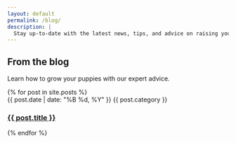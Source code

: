 ```yaml
---
layout: default
permalink: /blog/
description: |
  Stay up-to-date with the latest news, tips, and advice on raising your Mini Aussiedoodle. Our blog covers everything from training and grooming to health care and nutrition. Whether you’re a new pet parent or a seasoned dog lover, our expert advice will help you raise a happy, healthy, and well-behaved Mini Aussiedoodle.
---
```


<section class="py-12" id="blog">
  <div class="bg-white py-24 sm:py-32">
    <div class="mx-auto max-w-7xl px-6 lg:px-8">
      <div class="mx-auto max-w-2xl">
        <h2 class="text-3xl font-bold tracking-tight text-gray-900 sm:text-4xl">From the blog</h2>
        <p class="mt-2 text-lg leading-8 text-gray-600">Learn how to grow your puppies with our expert advice.</p>
        <div class="mt-10 space-y-16 border-t border-gray-200 pt-10 sm:mt-16 sm:pt-16">
          {% for post in site.posts %}
          <article class="flex max-w-xl flex-col items-start justify-between">
            <div class="flex items-center gap-x-4 text-xs">
              <time datetime="{{ post.date }}" class="text-gray-500">
                {{ post.date | date: "%B %d, %Y" }}
              </time>                
              <span class="relative z-10 rounded-full bg-gray-50 px-3 py-1.5 font-medium text-gray-600 hover:bg-gray-100">{{ post.category }}</span>
            </div>
            <div class="group relative">
              <h3 class="mt-3 text-lg font-semibold leading-6 text-gray-900 group-hover:text-gray-600">
                <a href="{{ post.url }}">
                  <span class="absolute inset-0"></span>
                  {{ post.title }}
                </a>
              </h3>
              <!-- <p class="mt-5 line-clamp-3 text-sm leading-6 text-gray-600">Illo sint voluptas. Error voluptates culpa eligendi. Hic vel totam vitae illo. Non aliquid explicabo necessitatibus unde. Sed exercitationem placeat consectetur nulla deserunt vel iusto corrupti dicta laboris incididunt.</p> -->
            </div>
          </article>
          {% endfor %}
        </div>
      </div>
    </div>
  </div>
</section>